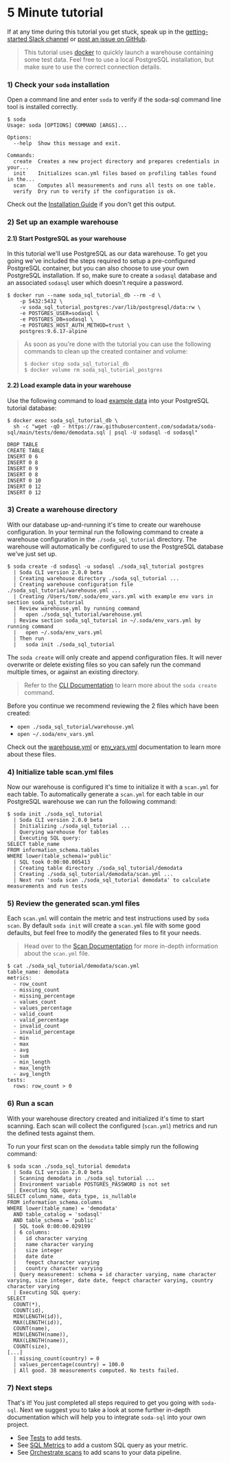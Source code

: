 # 5 Minute tutorial

If at any time during this tutorial you get stuck, speak up
in the [getting-started Slack channel](https://soda-community.slack.com/archives/C01HYL8V64C) or
[post an issue on GitHub](https://github.com/sodadata/soda-sql/issues/new).

> This tutorial uses [docker](https://docs.docker.com/get-docker/)
to quickly launch a warehouse containing some test data. Feel free to use a local PostgreSQL
installation, but make sure to use the correct connection details.

### 1\) Check your `soda` installation

Open a command line and enter `soda` to verify if the soda-sql command line tool is installed correctly.

```shell
$ soda
Usage: soda [OPTIONS] COMMAND [ARGS]...

Options:
  --help  Show this message and exit.

Commands:
  create  Creates a new project directory and prepares credentials in your...
  init    Initializes scan.yml files based on profiling tables found in the...
  scan    Computes all measurements and runs all tests on one table.
  verify  Dry run to verify if the configuration is ok.
```

Check out the [Installation Guide](installation.md) if you don't get this output.

### 2) Set up an example warehouse

#### 2.1) Start PostgreSQL as your warehouse

In this tutorial we'll use PostgreSQL as our data warehouse. To get you going we've included
the steps required to setup a pre-configured PostgreSQL container, but you can also choose
to use your own PostgreSQL installation. If so, make sure to create a `sodasql` database
and an associated `sodasql` user which doesn't require a password.

```shell
$ docker run --name soda_sql_tutorial_db --rm -d \
    -p 5432:5432 \
    -v soda_sql_tutorial_postgres:/var/lib/postgresql/data:rw \
    -e POSTGRES_USER=sodasql \
    -e POSTGRES_DB=sodasql \
    -e POSTGRES_HOST_AUTH_METHOD=trust \
    postgres:9.6.17-alpine
```

> As soon as you're done with the tutorial you can use the following commands to clean up the created container and volume:
> ```shell
> $ docker stop soda_sql_tutorial_db
> $ docker volume rm soda_sql_tutorial_postgres
> ```

#### 2.2\) Load example data in your warehouse

Use the following command to load [example data](https://github.com/sodadata/soda-sql/blob/main/tests/demo/demodata.sql)
into your PostgreSQL tutorial database:

```shell
$ docker exec soda_sql_tutorial_db \
  sh -c "wget -qO - https://raw.githubusercontent.com/sodadata/soda-sql/main/tests/demo/demodata.sql | psql -U sodasql -d sodasql"

DROP TABLE
CREATE TABLE
INSERT 0 6
INSERT 0 8
INSERT 0 9
INSERT 0 8
INSERT 0 10
INSERT 0 12
INSERT 0 12
```

### 3\) Create a warehouse directory

With our database up-and-running it's time to create our warehouse configuration. In your terminal
run the following command to create a warehouse configuration in the `./soda_sql_tutorial` directory.
The warehouse will automatically be configured to use the PostgreSQL database we've just set up.

```shell
$ soda create -d sodasql -u sodasql ./soda_sql_tutorial postgres
  | Soda CLI version 2.0.0 beta
  | Creating warehouse directory ./soda_sql_tutorial ...
  | Creating warehouse configuration file ./soda_sql_tutorial/warehouse.yml ...
  | Creating /Users/tom/.soda/env_vars.yml with example env vars in section soda_sql_tutorial
  | Review warehouse.yml by running command
  |   open ./soda_sql_tutorial/warehouse.yml
  | Review section soda_sql_tutorial in ~/.soda/env_vars.yml by running command
  |   open ~/.soda/env_vars.yml
  | Then run
  |   soda init ./soda_sql_tutorial
```

The `soda create` will only create and append configuration files.  It will
never overwrite or delete existing files so you can safely run the command
multiple times, or against an existing directory.

> Refer to the [CLI Documentation](cli.md) to learn more about the `soda create`
command.

Before you continue we recommend reviewing the 2 files which have been created:
 * `open ./soda_sql_tutorial/warehouse.yml`
 * `open ~/.soda/env_vars.yml`

Check out the [warehouse.yml](warehouse.md) or [env_vars.yml](cli.md?id=env-vars) documentation to learn more about these files.

### 4\) Initialize table scan.yml files

Now our warehouse is configured it's time to initialize it with a `scan.yml` for each table.
To automatically generate a `scan.yml` for each table in our PostgreSQL warehouse we can
run the following command:

```shell
$ soda init ./soda_sql_tutorial
  | Soda CLI version 2.0.0 beta
  | Initializing ./soda_sql_tutorial ...
  | Querying warehouse for tables
  | Executing SQL query:
SELECT table_name
FROM information_schema.tables
WHERE lower(table_schema)='public'
  | SQL took 0:00:00.005413
  | Creating table directory ./soda_sql_tutorial/demodata
  | Creating ./soda_sql_tutorial/demodata/scan.yml ...
  | Next run 'soda scan ./soda_sql_tutorial demodata' to calculate measurements and run tests
```

### 5\) Review the generated scan.yml files

Each `scan.yml` will contain the metric and test instructions used by `soda scan`. By default `soda init` will
create a `scan.yml` file with some good defaults, but feel free to modify the generated files to fit your needs.

> Head over to the [Scan Documentation](scan.md) for more in-depth information about the `scan.yml` file.

```shell
$ cat ./soda_sql_tutorial/demodata/scan.yml
table_name: demodata
metrics:
  - row_count
  - missing_count
  - missing_percentage
  - values_count
  - values_percentage
  - valid_count
  - valid_percentage
  - invalid_count
  - invalid_percentage
  - min
  - max
  - avg
  - sum
  - min_length
  - max_length
  - avg_length
tests:
  rows: row_count > 0
```

### 6\) Run a scan

With your warehouse directory created and initialized it's time to start scanning. Each scan
will collect the configured (`scan.yml`) metrics and run the defined tests against them.

To run your first scan on the `demodata` table simply run the following command:

```shell
$ soda scan ./soda_sql_tutorial demodata
  | Soda CLI version 2.0.0 beta
  | Scanning demodata in ./soda_sql_tutorial ...
  | Environment variable POSTGRES_PASSWORD is not set
  | Executing SQL query:
SELECT column_name, data_type, is_nullable
FROM information_schema.columns
WHERE lower(table_name) = 'demodata'
  AND table_catalog = 'sodasql'
  AND table_schema = 'public'
  | SQL took 0:00:00.029199
  | 6 columns:
  |   id character varying
  |   name character varying
  |   size integer
  |   date date
  |   feepct character varying
  |   country character varying
  | Query measurement: schema = id character varying, name character varying, size integer, date date, feepct character varying, country character varying
  | Executing SQL query:
SELECT
  COUNT(*),
  COUNT(id),
  MIN(LENGTH(id)),
  MAX(LENGTH(id)),
  COUNT(name),
  MIN(LENGTH(name)),
  MAX(LENGTH(name)),
  COUNT(size),
[...]
  | missing_count(country) = 0
  | values_percentage(country) = 100.0
  | All good. 38 measurements computed. No tests failed.
```

### 7\) Next steps

That's it! You just completed all steps required to get you going with `soda-sql`. Next we suggest you
to take a look at some further in-depth documentation which will help you to integrate `soda-sql` into
your own project.

* See [Tests](tests.md) to add tests.
* See [SQL Metrics](sql_metrics.md) to add a custom SQL query as your metric.
* See [Orchestrate scans](orchestrate_scans.md) to add scans to your data pipeline.
